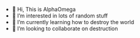 - 👋 Hi, This is AlphaOmega
- 👀 I’m interested in lots of random stuff
- 🌱 I’m currently learning how to destroy the world
- 💞️ I’m looking to collaborate on destruction

<!---
AlphaOmega1707/AlphaOmega1707 is a ✨ special ✨ repository because its `README.md` (this file) appears on your GitHub profile.
You can click the Preview link to take a look at your changes.
--->
